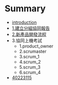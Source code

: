 # Summary

* [introduction](README.md)
* [1.建立分組協同報告](1jian_li_fen_zu_xie_tong_bao_gao.md)
* [2.新產品開發流程](2xin_chan_pin_kai_fa_liu_cheng.md)
* 3.協同上機考試
   * 1.product_owner
   * 2.scrumaster
   * 3.scrum_1
   * 4.scrum_2
   * 5.scrum_3
   * 6.scrum_4
* [40223115](40223115.md)

